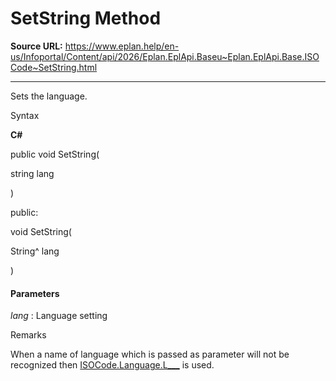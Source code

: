 # SetString Method

**Source URL:** https://www.eplan.help/en-us/Infoportal/Content/api/2026/Eplan.EplApi.Baseu~Eplan.EplApi.Base.ISOCode~SetString.html

---

Sets the language.

Syntax

**C#**



public void SetString( 

   string lang

)

public:

void SetString( 

   String^ lang

)


#### Parameters

*lang*
:   Language setting

Remarks

When a name of language which is passed as parameter will not be recognized then [ISOCode.Language.L\_\_\_](Eplan.EplApi.Baseu~Eplan.EplApi.Base.ISOCode+Language.html) is used.
